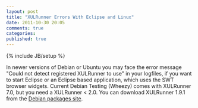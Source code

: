 ```yaml
---
layout: post
title: "XULRunner Errors With Eclipse and Linux"
date: 2011-10-30 20:05
comments: true
categories:
published: true
---
```

{% include JB/setup %}

In newer versions of Debian or Ubuntu you may face the error message "Could not detect registered XULRunner to use" in your logfiles, if you want to start Eclipse or an Eclipse based application, which uses the SWT browser widgets. Current Debian Testing (Wheezy) comes with XULRunner 7.0, but you need a XULRunner < 2.0. You can download XULRunner 1.9.1 from the [Debian packages site](http://packages.debian.org).
